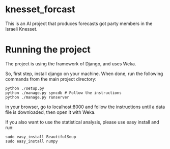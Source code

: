 knesset_forcast
===============
This is an AI project that produces forecasts got party members in the Israeli
Knesset.

Running the project
===================
The project is using the framework of Django, and uses Weka.

So, first step, install django on your machine.
When done, run the following commands from the main project directory:

```
python ./setup.py
python ./manage.py syncdb # Follow the instructions
python ./manage.py runserver
```

in your browser, go to localhost:8000
and follow the instructions until a data file is downloaded, then open it with Weka.

If you also want to use the statistical analysis, please use easy install and run:
```
sudo easy_install BeautifulSoup
sudo easy_install numpy
```